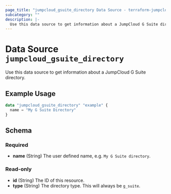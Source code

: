 ```yaml
---
page_title: "jumpcloud_gsuite_directory Data Source - terraform-jumpcloud"
subcategory: ""
description: |-
  Use this data source to get information about a JumpCloud G Suite directory.
---
```


# Data Source `jumpcloud_gsuite_directory`

Use this data source to get information about a JumpCloud G Suite directory.

## Example Usage

```terraform
data "jumpcloud_gsuite_directory" "example" {
  name = "My G Suite Directory"
}
```

## Schema

### Required

- **name** (String) The user defined name, e.g. `My G Suite directory`.

### Read-only

- **id** (String) The ID of this resource.
- **type** (String) The directory type. This will always be `g_suite`.


